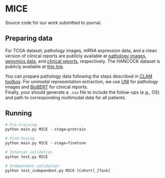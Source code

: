 # MICE

Source code for our work submitted to journal.

## Preparing data

For TCGA dataset, pathology images, mRNA expression data, and a clean version of clinical reports are publicly available at [pathology images](https://portal.gdc.cancer.gov/), [genomics data](https://www.cbioportal.org/), and [clinical reports](https://github.com/cpystan/Wsi-Caption), respectively.
The HANCOCK dataset is publicly available at [this link](https://hancock.research.fau.eu).

You can prepare pathology data following the steps described in [CLAM toolbox](https://github.com/mahmoodlab/CLAM).
For unimodal representation extraction, we use [UNI](https://github.com/mahmoodlab/UNI/tree/main) for pathology images and [BioBERT](https://github.com/dmis-lab/biobert) for clinical reports.     
Finally, your should generate a ```.csv``` file to include the follow-ups (e.g., OS) and path to corresponding multimodal data for all patients.


## Running 
```python
# Pre-training
python main.py MICE --stage=pretrain

# Fine-tuning
python main.py MICE --stage=finetune

# Internal validation
python test.py MICE

# Independent validation
python test_independent.py MICE-[Cohort]_[Task]
```
